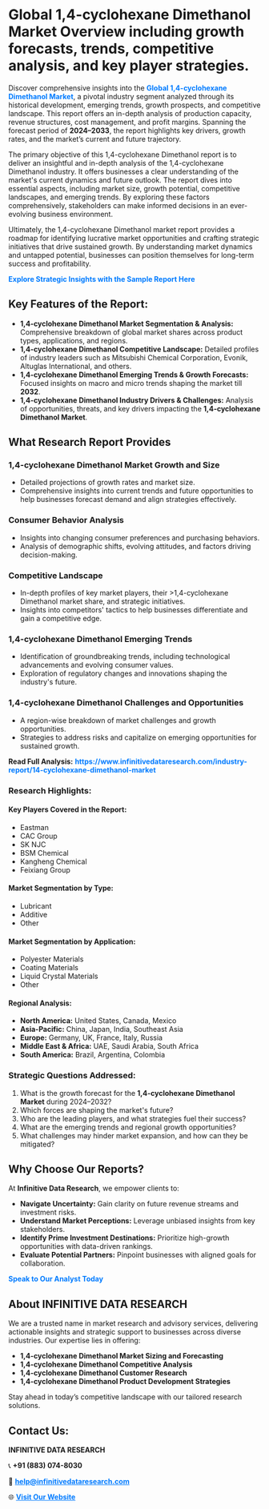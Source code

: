 <h1>Global 1,4-cyclohexane Dimethanol Market Overview including growth forecasts, trends, competitive analysis, and key player strategies.</h1>
<p>
Discover comprehensive insights into the 
<a href="https://www.infinitivedataresearch.com/industry-report/14-cyclohexane-dimethanol-market" rel="dofollow" style="color: #007BFF; text-decoration: none;"><strong>Global 1,4-cyclohexane Dimethanol Market</strong></a>, a pivotal industry segment analyzed through its historical development, emerging trends, growth prospects, and competitive landscape. This report offers an in-depth analysis of production capacity, revenue structures, cost management, and profit margins. Spanning the forecast period of <strong>2024–2033</strong>, the report highlights key drivers, growth rates, and the market’s current and future trajectory.
</p>
<p>
The primary objective of this 1,4-cyclohexane Dimethanol report is to deliver an insightful and in-depth analysis of the 1,4-cyclohexane Dimethanol industry. It offers businesses a clear understanding of the market's current dynamics and future outlook. The report dives into essential aspects, including market size, growth potential, competitive landscapes, and emerging trends. By exploring these factors comprehensively, stakeholders can make informed decisions in an ever-evolving business environment.
</p>
<p>
Ultimately, the 1,4-cyclohexane Dimethanol market report provides a roadmap for identifying lucrative market opportunities and crafting strategic initiatives that drive sustained growth. By understanding market dynamics and untapped potential, businesses can position themselves for long-term success and profitability.
</p>
<p>
<a href="https://www.infinitivedataresearch.com/request-sample/reportId=105633" style="color: #007BFF; text-decoration: none;"><strong>Explore Strategic Insights with the Sample Report Here</strong></a>
</p>

<h2>Key Features of the Report:</h2>
<ul>
<li><strong>1,4-cyclohexane Dimethanol Market Segmentation & Analysis:</strong> Comprehensive breakdown of global market shares across product types, applications, and regions.</li>
<li><strong>1,4-cyclohexane Dimethanol Competitive Landscape:</strong> Detailed profiles of industry leaders such as Mitsubishi Chemical Corporation, Evonik, Altuglas International, and others.</li>
<li><strong>1,4-cyclohexane Dimethanol Emerging Trends & Growth Forecasts:</strong> Focused insights on macro and micro trends shaping the market till <strong>2032</strong>.</li>
<li><strong>1,4-cyclohexane Dimethanol Industry Drivers & Challenges:</strong> Analysis of opportunities, threats, and key drivers impacting the <strong>1,4-cyclohexane Dimethanol Market</strong>.</li>
</ul>

<h2>What Research Report Provides</h2>
<h3>1,4-cyclohexane Dimethanol Market Growth and Size</h3>
<ul>
<li>Detailed projections of growth rates and market size.</li>
<li>Comprehensive insights into current trends and future opportunities to help businesses forecast demand and align strategies effectively.</li>
</ul>

<h3>Consumer Behavior Analysis</h3>
<ul>
<li>Insights into changing consumer preferences and purchasing behaviors.</li>
<li>Analysis of demographic shifts, evolving attitudes, and factors driving decision-making.</li>
</ul>

<h3>Competitive Landscape</h3>
<ul>
<li>In-depth profiles of key market players, their >1,4-cyclohexane Dimethanol market share, and strategic initiatives.</li>
<li>Insights into competitors' tactics to help businesses differentiate and gain a competitive edge.</li>
</ul>

<h3>1,4-cyclohexane Dimethanol Emerging Trends</h3>
<ul>
<li>Identification of groundbreaking trends, including technological advancements and evolving consumer values.</li>
<li>Exploration of regulatory changes and innovations shaping the industry's future.</li>
</ul>

<h3>1,4-cyclohexane Dimethanol Challenges and Opportunities</h3>
<ul>
<li>A region-wise breakdown of market challenges and growth opportunities.</li>
<li>Strategies to address risks and capitalize on emerging opportunities for sustained growth.</li>
</ul>
<p><strong>Read Full Analysis:</strong> <a href="https://www.infinitivedataresearch.com/industry-report/14-cyclohexane-dimethanol-market" rel="dofollow" style="color: #007BFF; text-decoration: none;"><strong>https://www.infinitivedataresearch.com/industry-report/14-cyclohexane-dimethanol-market</strong></a></p>
<h3>Research Highlights:</h3>
<h4>Key Players Covered in the Report:</h4>
<ul><li>Eastman</li><li>CAC Group</li><li>SK NJC</li><li>BSM Chemical</li><li>Kangheng Chemical</li><li>Feixiang Group</li></ul>
<h4>Market Segmentation by Type:</h4>
<ul><li>Lubricant</li><li>Additive</li><li>Other</li></ul>
<h4>Market Segmentation by Application:</h4>
<ul><li>Polyester Materials</li><li>Coating Materials</li><li>Liquid Crystal Materials</li><li>Other</li></ul>

<h4>Regional Analysis:</h4>
<ul>
<li><strong>North America:</strong> United States, Canada, Mexico</li>
<li><strong>Asia-Pacific:</strong> China, Japan, India, Southeast Asia</li>
<li><strong>Europe:</strong> Germany, UK, France, Italy, Russia</li>
<li><strong>Middle East & Africa:</strong> UAE, Saudi Arabia, South Africa</li>
<li><strong>South America:</strong> Brazil, Argentina, Colombia</li>
</ul>

<h3>Strategic Questions Addressed:</h3>
<ol>
<li>What is the growth forecast for the <strong>1,4-cyclohexane Dimethanol Market</strong> during 2024–2032?</li>
<li>Which forces are shaping the market's future?</li>
<li>Who are the leading players, and what strategies fuel their success?</li>
<li>What are the emerging trends and regional growth opportunities?</li>
<li>What challenges may hinder market expansion, and how can they be mitigated?</li>
</ol>

<h2>Why Choose Our Reports?</h2>
<p>At <strong>Infinitive Data Research</strong>, we empower clients to:</p>
<ul>
<li><strong>Navigate Uncertainty:</strong> Gain clarity on future revenue streams and investment risks.</li>
<li><strong>Understand Market Perceptions:</strong> Leverage unbiased insights from key stakeholders.</li>
<li><strong>Identify Prime Investment Destinations:</strong> Prioritize high-growth opportunities with data-driven rankings.</li>
<li><strong>Evaluate Potential Partners:</strong> Pinpoint businesses with aligned goals for collaboration.</li>
</ul>
<p><a href="https://www.infinitivedataresearch.com/industry-report/14-cyclohexane-dimethanol-market" rel="dofollow" style="color: #007BFF; text-decoration: none;"><strong>Speak to Our Analyst Today</strong></a></p>

<h2>About INFINITIVE DATA RESEARCH</h2>
<p>We are a trusted name in market research and advisory services, delivering actionable insights and strategic support to businesses across diverse industries. Our expertise lies in offering:</p>
<ul>
<li><strong>1,4-cyclohexane Dimethanol Market Sizing and Forecasting</strong></li>
<li><strong>1,4-cyclohexane Dimethanol Competitive Analysis</strong></li>
<li><strong>1,4-cyclohexane Dimethanol Customer Research</strong></li>
<li><strong>1,4-cyclohexane Dimethanol Product Development Strategies</strong></li>
</ul>
<p>Stay ahead in today’s competitive landscape with our tailored research solutions.</p>

<h2>Contact Us:</h2>
<p><strong>INFINITIVE DATA RESEARCH</strong></p>
<p>📞 <strong>+91 (883) 074-8030</strong></p>
<p>📧 <strong><a href="mailto:help@infinitivedataresearch.com" style="color: #007BFF;">help@infinitivedataresearch.com</a></strong></p>
<p>🌐 <strong><a href="https://www.infinitivedataresearch.com" rel="dofollow" style="color: #007BFF;">Visit Our Website</a></strong></p>